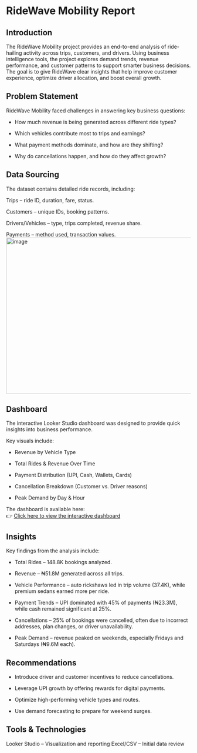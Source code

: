 # RideWave Mobility Report 

## Introduction
The RideWave Mobility project provides an end-to-end analysis of ride-hailing activity across trips, customers, and drivers. Using business intelligence tools, the project explores demand trends, revenue performance, and customer patterns to support smarter business decisions.
The goal is to give RideWave clear insights that help improve customer experience, optimize driver allocation, and boost overall growth.

## Problem Statement
RideWave Mobility faced challenges in answering key business questions:

- How much revenue is being generated across different ride types?

- Which vehicles contribute most to trips and earnings?

- What payment methods dominate, and how are they shifting?

- Why do cancellations happen, and how do they affect growth?

## Data Sourcing
The dataset contains detailed ride records, including:

Trips – ride ID, duration, fare, status.

Customers – unique IDs, booking patterns.

Drivers/Vehicles – type, trips completed, revenue share.

Payments – method used, transaction values.
<img width="1322" height="425" alt="image" src="https://github.com/user-attachments/assets/1456d209-71c9-42bf-a4ef-f82abbea7da7" />

## Dashboard
The interactive Looker Studio dashboard was designed to provide quick insights into business performance.

Key visuals include:

- Revenue by Vehicle Type

- Total Rides & Revenue Over Time

- Payment Distribution (UPI, Cash, Wallets, Cards)

- Cancellation Breakdown (Customer vs. Driver reasons)

- Peak Demand by Day & Hour

 The dashboard is available here:<br>
👉 [Click here to view the interactive dashboard](https://lookerstudio.google.com/reporting/e8378381-31bb-4f73-8b9a-4acf69472923)



## Insights
Key findings from the analysis include:

- Total Rides – 148.8K bookings analyzed.

- Revenue – ₦51.8M generated across all trips.

- Vehicle Performance – auto rickshaws led in trip volume (37.4K), while premium sedans earned more per ride.

- Payment Trends – UPI dominated with 45% of payments (₦23.3M), while cash remained significant at 25%.

- Cancellations – 25% of bookings were cancelled, often due to incorrect addresses, plan changes, or driver unavailability.

- Peak Demand – revenue peaked on weekends, especially Fridays and Saturdays (₦9.6M each).

 ## Recommendations

- Introduce driver and customer incentives to reduce cancellations.

- Leverage UPI growth by offering rewards for digital payments.

- Optimize high-performing vehicle types and routes.

- Use demand forecasting to prepare for weekend surges.

 
 ## Tools & Technologies

Looker Studio – Visualization and reporting
Excel/CSV – Initial data review
